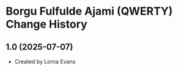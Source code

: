 Borgu Fulfulde Ajami (QWERTY) Change History
====================

1.0 (2025-07-07)
----------------
* Created by Lorna Evans

